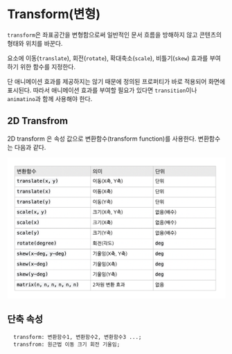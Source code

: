 # Transform(변형)

`transform`은 좌표공간을 변형함으로써 일반적인 문서 흐름을 방해하지 않고 콘텐츠의 형태와 위치를 바꾼다.

요소에 이동(`translate`), 회전(`rotate`), 확대축소(`scale`), 비틀기(`skew`) 효과를 부여하기 위한 함수를 지정한다.

단 애니메이션 효과를 제공하지는 않기 때문에 정의된 프로퍼티가 바로 적용되어 화면에 표시된다. 따라서 애니메이션 효과를 부여할 필요가 있다면 `transition`이나 `animatino`과 함께 사용해야 한다.

## 2D Transfrom

2D transform 은 속성 값으로 변환함수(transform function)를 사용한다. 변환함수는 다음과 같다.

<img src="../images/css/2d-transform.png">


## 단축 속성
```
  transform: 변환함수1, 변환함수2, 변환함수3 ...;
  transfrom: 원근법 이동 크기 회전 기울임;
```